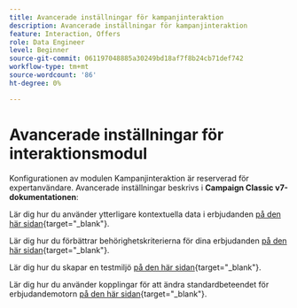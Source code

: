 ```yaml
---
title: Avancerade inställningar för kampanjinteraktion
description: Avancerade inställningar för kampanjinteraktion
feature: Interaction, Offers
role: Data Engineer
level: Beginner
source-git-commit: 061197048885a30249bd18af7f8b24cb71def742
workflow-type: tm+mt
source-wordcount: '86'
ht-degree: 0%

---
```


# Avancerade inställningar för interaktionsmodul

Konfigurationen av modulen Kampanjinteraktion är reserverad för expertanvändare. Avancerade inställningar beskrivs i **Campaign Classic v7-dokumentationen**:

Lär dig hur du använder ytterligare kontextuella data i erbjudanden [på den här sidan](https://experienceleague.adobe.com/docs/campaign-classic/using/managing-offers/advanced-parameters/additional-data.html){target="_blank"}.

Lär dig hur du förbättrar behörighetskriterierna för dina erbjudanden [på den här sidan](https://experienceleague.adobe.com/docs/campaign-classic/using/managing-offers/advanced-parameters/extension-example.html){target="_blank"}.

Lär dig hur du skapar en testmiljö [på den här sidan](https://experienceleague.adobe.com/docs/campaign-classic/using/managing-offers/advanced-parameters/creating-a-test-environment.html){target="_blank"}.

Lär dig hur du använder kopplingar för att ändra standardbeteendet för erbjudandemotorn [på den här sidan](https://experienceleague.adobe.com/docs/campaign-classic/using/managing-offers/advanced-parameters/hooks.html){target="_blank"}.

